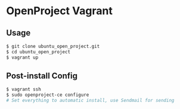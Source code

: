 # OpenProject Vagrant

## Usage

```bash
$ git clone ubuntu_open_project.git
$ cd ubuntu_open_project
$ vagrant up
```

## Post-install Config
```bash
$ vagrant ssh
$ sudo openproject-ce configure
# Set everything to automatic install, use Sendmail for sending
```
